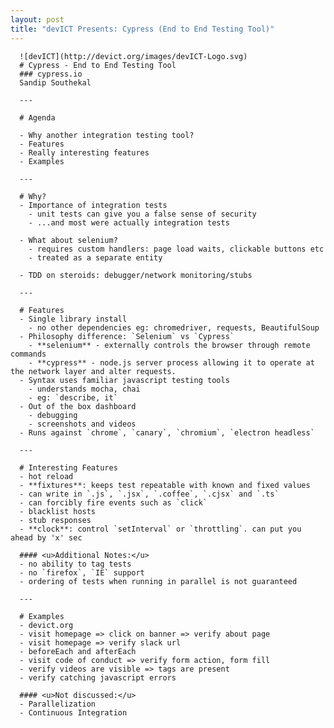 ```yaml
---
layout: post
title: "devICT Presents: Cypress (End to End Testing Tool)"
---
```


      ![devICT](http://devict.org/images/devICT-Logo.svg)
      # Cypress - End to End Testing Tool
      ### cypress.io
      Sandip Southekal

      ---

      # Agenda

      - Why another integration testing tool?
      - Features
      - Really interesting features
      - Examples

      ---

      # Why?
      - Importance of integration tests
        - unit tests can give you a false sense of security
        - ...and most were actually integration tests

      - What about selenium?
        - requires custom handlers: page load waits, clickable buttons etc
        - treated as a separate entity

      - TDD on steroids: debugger/network monitoring/stubs

      ---

      # Features
      - Single library install
        - no other dependencies eg: chromedriver, requests, BeautifulSoup
      - Philosophy difference: `Selenium` vs `Cypress`
        - **selenium** - externally controls the browser through remote commands
        - **cypress** - node.js server process allowing it to operate at the network layer and alter requests.
      - Syntax uses familiar javascript testing tools
        - understands mocha, chai
        - eg: `describe, it`
      - Out of the box dashboard
        - debugging
        - screenshots and videos
      - Runs against `chrome`, `canary`, `chromium`, `electron headless`

      ---

      # Interesting Features
      - hot reload
      - **fixtures**: keeps test repeatable with known and fixed values
      - can write in `.js`, `.jsx`, `.coffee`, `.cjsx` and `.ts`
      - can forcibly fire events such as `click`
      - blacklist hosts
      - stub responses
      - **clock**: control `setInterval` or `throttling`. can put you ahead by 'x' sec

      #### <u>Additional Notes:</u>
      - no ability to tag tests
      - no `firefox`, `IE` support
      - ordering of tests when running in parallel is not guaranteed

      ---

      # Examples
      - devict.org
      - visit homepage => click on banner => verify about page
      - visit homepage => verify slack url
      - beforeEach and afterEach
      - visit code of conduct => verify form action, form fill
      - verify videos are visible => tags are present
      - verify catching javascript errors

      #### <u>Not discussed:</u>
      - Parallelization
      - Continuous Integration
